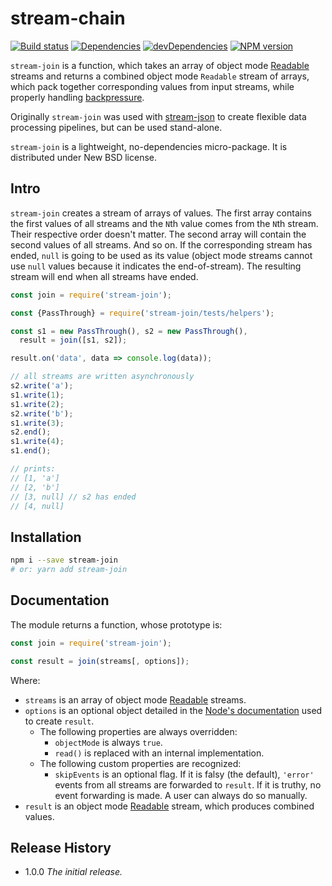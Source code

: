 # stream-chain

[![Build status][travis-image]][travis-url]
[![Dependencies][deps-image]][deps-url]
[![devDependencies][dev-deps-image]][dev-deps-url]
[![NPM version][npm-image]][npm-url]

`stream-join` is a function, which takes an array of object mode [Readable](https://nodejs.org/api/stream.html#stream_readable_streams) streams and returns a combined object mode `Readable` stream of arrays, which pack together corresponding values from input streams, while properly handling [backpressure](https://nodejs.org/en/docs/guides/backpressuring-in-streams/).

Originally `stream-join` was used with [stream-json](https://www.npmjs.com/package/stream-json) to create flexible data processing pipelines, but can be used stand-alone.

`stream-join` is a lightweight, no-dependencies micro-package. It is distributed under New BSD license.

## Intro

`stream-join` creates a stream of arrays of values. The first array contains the first values of all streams and the `N`th value comes from the `N`th stream. Their respective order doesn't matter. The second array will contain the second values of all streams. And so on. If the corresponding stream has ended, `null` is going to be used as its value (object mode streams cannot use `null` values because it indicates the end-of-stream). The resulting stream will end when all streams have ended.

```js
const join = require('stream-join');

const {PassThrough} = require('stream-join/tests/helpers');

const s1 = new PassThrough(), s2 = new PassThrough(),
  result = join([s1, s2]);

result.on('data', data => console.log(data));

// all streams are written asynchronously
s2.write('a');
s1.write(1);
s1.write(2);
s2.write('b');
s1.write(3);
s2.end();
s1.write(4);
s1.end();

// prints:
// [1, 'a']
// [2, 'b']
// [3, null] // s2 has ended
// [4, null]
```

## Installation

```bash
npm i --save stream-join
# or: yarn add stream-join
```

## Documentation

The module returns a function, whose prototype is:

```js
const join = require('stream-join');

const result = join(streams[, options]);
```

Where:

* `streams` is an array of object mode [Readable](https://nodejs.org/api/stream.html#stream_readable_streams) streams.
* `options` is an optional object detailed in the [Node's documentation](https://nodejs.org/api/stream.html#stream_new_stream_readable_options) used to create `result`.
  * The following properties are always overridden:
    * `objectMode` is always `true`.
    * `read()` is replaced with an internal implementation.
  * The following custom properties are recognized:
    * `skipEvents` is an optional flag. If it is falsy (the default), `'error'` events from all streams are forwarded to `result`. If it is truthy, no event forwarding is made. A user can always do so manually.
* `result` is an object mode [Readable](https://nodejs.org/api/stream.html#stream_readable_streams) stream, which produces combined values.

## Release History

- 1.0.0 *The initial release.*

[npm-image]:      https://img.shields.io/npm/v/stream-join.svg
[npm-url]:        https://npmjs.org/package/stream-join
[deps-image]:     https://img.shields.io/david/uhop/stream-join.svg
[deps-url]:       https://david-dm.org/uhop/stream-join
[dev-deps-image]: https://img.shields.io/david/dev/uhop/stream-join.svg
[dev-deps-url]:   https://david-dm.org/uhop/stream-join?type=dev
[travis-image]:   https://img.shields.io/travis/uhop/stream-join.svg
[travis-url]:     https://travis-ci.org/uhop/stream-join
[definitelytyped-image]: https://img.shields.io/badge/DefinitelyTyped-.d.ts-blue.svg
[definitelytyped-url]:   https://definitelytyped.org
